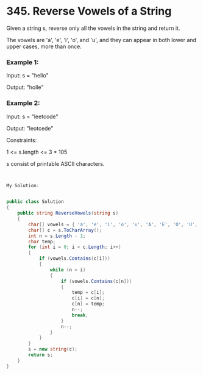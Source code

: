 # 345. Reverse Vowels of a String
Given a string s, reverse only all the vowels in the string and return it.

The vowels are 'a', 'e', 'i', 'o', and 'u', and they can appear in both lower and upper cases, more than once.

 

### Example 1:

Input: s = "hello"

Output: "holle"
### Example 2:

Input: s = "leetcode"

Output: "leotcede"
 

Constraints:

1 <= s.length <= 3 * 105

s consist of printable ASCII characters.


```csharp


My Solution:


public class Solution
{
    public string ReverseVowels(string s)
    {
        char[] vowels = { 'a', 'e', 'i', 'o', 'u', 'A', 'E', 'O', 'U', 'I' };
        char[] c = s.ToCharArray();
        int n = s.Length - 1;
        char temp;
        for (int i = 0; i < c.Length; i++)
        {
            if (vowels.Contains(c[i]))
            {
                while (n > i)
                {
                    if (vowels.Contains(c[n]))
                    {
                        temp = c[i];
                        c[i] = c[n];
                        c[n] = temp;
                        n--;
                        break;
                    }
                    n--;
                }
            }
        }
        s = new string(c);
        return s;
    }
}

```
